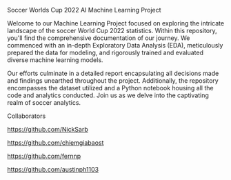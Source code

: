 Soccer Worlds Cup 2022 AI Machine Learning Project

Welcome to our Machine Learning Project focused on exploring the intricate landscape of  the soccer World Cup 2022 statistics. Within this repository, you'll find the comprehensive documentation of our journey. We commenced with an in-depth Exploratory Data Analysis (EDA), meticulously prepared the data for modeling, and rigorously trained and evaluated diverse machine learning models. 

Our efforts culminate in a detailed report encapsulating all decisions made and findings unearthed throughout the project. Additionally, the repository encompasses the dataset utilized and a Python notebook housing all the code and analytics conducted. Join us as we delve into the captivating realm of soccer analytics.


Collaborators

https://github.com/NickSarb

https://github.com/chiemgiabaost

https://github.com/fernnp

https://github.com/austinph1103
